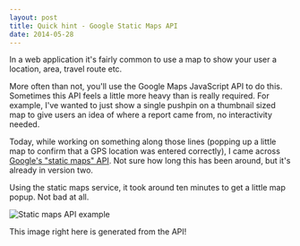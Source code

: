 ```yaml
---
layout: post
title: Quick hint - Google Static Maps API
date: 2014-05-28
---
```


In a web application it's fairly common to use a map to show your user a location, area, travel route etc. 

More often than not, you'll use the Google Maps JavaScript API to do this.
Sometimes this API feels a little more heavy than is really required.
For example, I've wanted to just show a single pushpin on a thumbnail sized map to give users an idea of where a report came from, no interactivity needed.

Today, while working on something along those lines
(popping up a little map to confirm that a GPS location was entered correctly),
I came across [Google's "static maps" API](https://developers.google.com/maps/documentation/staticmaps/index). Not sure how long this has been around, but it's already in version two.

Using the static maps service, it took around ten minutes to get a little map popup. Not bad at all.

![Static maps API example](https://maps.googleapis.com/maps/api/staticmap?center=Brooklyn+Bridge,New+York,NY&zoom=13&size=600x300&maptype=roadmap&markers=color:blue%7Clabel:S%7C40.702147,-74.015794&markers=color:green%7Clabel:G%7C40.711614,-74.012318&markers=color:red%7Clabel:C%7C40.718217,-73.998284&sensor=false)

This image right here is generated from the API!
